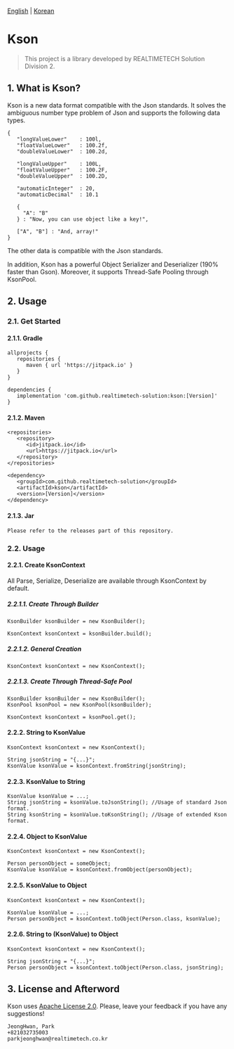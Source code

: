 [English](README_EN.md) | [Korean](README.md)

# Kson
> This project is a library developed by REALTIMETECH Solution Division 2.

## 1. What is Kson?

Kson is a new data format compatible with the Json standards. It solves the ambiguous number type problem of Json and supports the following data types.
```
{
   "longValueLower"    : 100l,
   "floatValueLower"   : 100.2f,
   "doubleValueLower"  : 100.2d,

   "longValueUpper"    : 100L,
   "floatValueUpper"   : 100.2F,
   "doubleValueUpper"  : 100.2D,

   "automaticInteger"  : 20,
   "automaticDecimal"  : 10.1

   {
     "A": "B"
   } : "Now, you can use object like a key!",

   ["A", "B"] : "And, array!"
}
```
The other data is compatible with the Json standards.

In addition, Kson has a powerful Object Serializer and Deserializer (190% faster than Gson). Moreover, it supports Thread-Safe Pooling through KsonPool.

## 2. Usage

### 2.1. Get Started

#### 2.1.1. Gradle
```
allprojects {
   repositories {
      maven { url 'https://jitpack.io' }
   }
}

dependencies {
   implementation 'com.github.realtimetech-solution:kson:[Version]'
}
```

#### 2.1.2. Maven
```
<repositories>
   <repository>
      <id>jitpack.io</id>
      <url>https://jitpack.io</url>
   </repository>
</repositories>

<dependency>
   <groupId>com.github.realtimetech-solution</groupId>
   <artifactId>kson</artifactId>
   <version>[Version]</version>
</dependency>
```

#### 2.1.3. Jar
```
Please refer to the releases part of this repository.
```

### 2.2. Usage

#### 2.2.1. Create KsonContext
All Parse, Serialize, Deserialize are available through KsonContext by default.

##### 2.2.1.1. Create Through Builder
```
KsonBuilder ksonBuilder = new KsonBuilder();

KsonContext ksonContext = ksonBuilder.build();
```

##### 2.2.1.2. General Creation
```
KsonContext ksonContext = new KsonContext();
```

##### 2.2.1.3. Create Through Thread-Safe Pool
```
KsonBuilder ksonBuilder = new KsonBuilder();
KsonPool ksonPool = new KsonPool(ksonBuilder);

KsonContext ksonContext = ksonPool.get();
```

#### 2.2.2. String to KsonValue
```
KsonContext ksonContext = new KsonContext();

String jsonString = "{...}";
KsonValue ksonValue = ksonContext.fromString(jsonString);
```

#### 2.2.3. KsonValue to String
```
KsonValue ksonValue = ...;
String jsonString = ksonValue.toJsonString(); //Usage of standard Json format.
String ksonString = ksonValue.toKsonString(); //Usage of extended Kson format.
```

#### 2.2.4. Object to KsonValue
```
KsonContext ksonContext = new KsonContext();

Person personObject = someObject;
KsonValue ksonValue = ksonContext.fromObject(personObject);
```

#### 2.2.5. KsonValue to Object
```
KsonContext ksonContext = new KsonContext();

KsonValue ksonValue = ...;
Person personObject = ksonContext.toObject(Person.class, ksonValue);
```

#### 2.2.6. String to (KsonValue) to Object
```
KsonContext ksonContext = new KsonContext();

String jsonString = "{...}";
Person personObject = ksonContext.toObject(Person.class, jsonString);
```

## 3. License and Afterword

Kson uses [Apache License 2.0](./LICENSE.txt). Please, leave your feedback if you have any suggestions!

```
JeongHwan, Park
+821032735003
parkjeonghwan@realtimetech.co.kr
```
